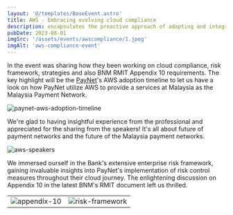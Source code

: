 ```yaml
---
layout: '@/templates/BaseEvent.astro'
title: AWS - Embracing evolving cloud compliance
description: encapsulates the proactive approach of adapting and integrating the latest standards and regulations into cloud-based operations.
pubDate: 2023-08-01
imgSrc: '/assets/events/awscompliance/1.jpeg'
imgAlt: 'aws-compliance-event'
---
```


In the event was sharing how they been working on cloud compliance, risk framework, strategies and also BNM RMIT Appendix 10 requirements. The key highlight will be the [PayNet](https://paynet.my/about-paynet.html)'s AWS adoption timeline to let us have a look on how PayNet utilize AWS to provide a services at Malaysia as the Malaysia Payment Network.

![paynet-aws-adoption-timeline](/assets/events/awscompliance/2.jpeg)

We're glad to having insightful experience from the professional and appreciated for the sharing from the speakers! It's all about future of payment networks and the future of the Malaysia payment networks.

![aws-speakers](/assets/events/awscompliance/3.jpeg)

We immersed ourself in the Bank's extensive enterprise risk framework, gaining invaluable insights into PayNet's implementation of risk control measures throughout their cloud journey. The enlightening discussion on Appendix 10 in the latest BNM's RMIT document left us thrilled.

<table>
  <tbody>
    <tr>
      <td align="center"><img alt="appendix-10" src="/assets/events/awscompliance/4.jpeg" />
      <td align="center"><img alt="risk-framework" src="/assets/events/awscompliance/5.jpeg" />
    </tr>
  </tbody>
</table>

